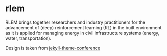 # rlem
RLEM brings together researchers and industry practitioners for the advancement of (deep) reinforcement learning (RL) in the built environment as it is applied for managing energy in civil infrastructure systems (energy, water, transportation).

Design is taken from [jekyll-theme-conference](https://github.com/DigitaleGesellschaft/jekyll-theme-conference)
